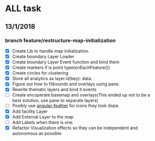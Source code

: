 # ALL task

## 13/1/2018

### branch feature/restructure-map-initialization

* [x] Create Lib to handle map initialization.
* [x] Create boundary Layer Loader
* [x] Create boundary Layer Event function and bind them
* [x] Create markers if is point type(onEachFeature())
* [x] Create circles for clustering
* [x] Store all analytics as layer.id(key): data.
* [x] Figure out how to fitbounds and overlays using pane.
* [x] Rewrite thematic layers and bind it events
* [ ] Create encoperate basemap and overlays(This ended up not to be a best solution, use pane to separate layers)
* [ ] Posibly use [angular-feather](https://github.com/michaelbazos/angular-feather) for icons they look dope.
* [x] Add facility Layer
* [x] Add External Layer to the map
* [ ] Add Labels when there is one.
* [x] Refactor Visualization effects so they can be independent and autonomous as possible

